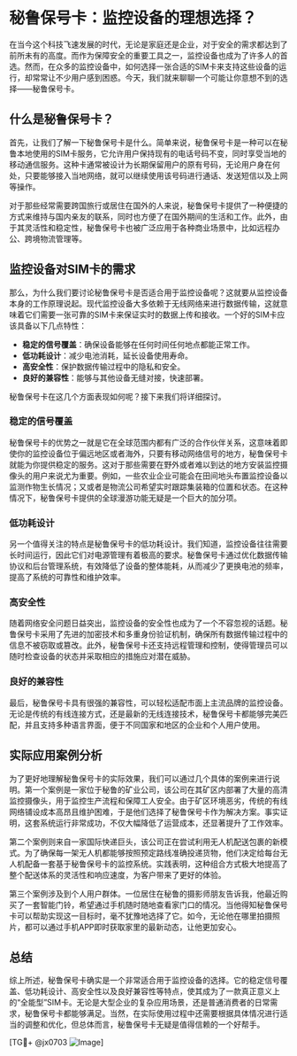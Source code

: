# 秘鲁保号卡：监控设备的理想选择？

在当今这个科技飞速发展的时代，无论是家庭还是企业，对于安全的需求都达到了前所未有的高度。而作为保障安全的重要工具之一，监控设备也成为了许多人的首选。然而，在众多的监控设备中，如何选择一张合适的SIM卡来支持这些设备的运行，却常常让不少用户感到困惑。今天，我们就来聊聊一个可能让你意想不到的选择——秘鲁保号卡。

## 什么是秘鲁保号卡？

首先，让我们了解一下秘鲁保号卡是什么。简单来说，秘鲁保号卡是一种可以在秘鲁本地使用的SIM卡服务，它允许用户保持现有的电话号码不变，同时享受当地的移动通信服务。这种卡通常被设计为长期保留用户的原有号码，无论用户身在何处，只要能够接入当地网络，就可以继续使用该号码进行通话、发送短信以及上网等操作。

对于那些经常需要跨国旅行或居住在国外的人来说，秘鲁保号卡提供了一种便捷的方式来维持与国内亲友的联系，同时也方便了在国外期间的生活和工作。此外，由于其灵活性和稳定性，秘鲁保号卡也被广泛应用于各种商业场景中，比如远程办公、跨境物流管理等。

## 监控设备对SIM卡的需求

那么，为什么我们要讨论秘鲁保号卡是否适合用于监控设备呢？这就要从监控设备本身的工作原理说起。现代监控设备大多依赖于无线网络来进行数据传输，这就意味着它们需要一张可靠的SIM卡来保证实时的数据上传和接收。一个好的SIM卡应该具备以下几点特性：

- **稳定的信号覆盖**：确保设备能够在任何时间任何地点都能正常工作。
- **低功耗设计**：减少电池消耗，延长设备使用寿命。
- **高安全性**：保护数据传输过程中的隐私和安全。
- **良好的兼容性**：能够与其他设备无缝对接，快速部署。

秘鲁保号卡在这几个方面表现如何呢？接下来我们将详细探讨。

### 稳定的信号覆盖

秘鲁保号卡的优势之一就是它在全球范围内都有广泛的合作伙伴关系，这意味着即使你的监控设备位于偏远地区或者海外，只要有移动网络信号的地方，秘鲁保号卡就能为你提供稳定的服务。这对于那些需要在野外或者难以到达的地方安装监控摄像头的用户来说尤为重要。例如，一些农业企业可能会在田间地头布置监控设备以监测作物生长情况；又或者是物流公司希望实时跟踪集装箱的位置和状态。在这种情况下，秘鲁保号卡提供的全球漫游功能无疑是一个巨大的加分项。

### 低功耗设计

另一个值得关注的特点是秘鲁保号卡的低功耗设计。我们知道，监控设备往往需要长时间运行，因此它们对电源管理有着极高的要求。秘鲁保号卡通过优化数据传输协议和后台管理系统，有效降低了设备的整体能耗，从而减少了更换电池的频率，提高了系统的可靠性和维护效率。

### 高安全性

随着网络安全问题日益突出，监控设备的安全性也成为了一个不容忽视的话题。秘鲁保号卡采用了先进的加密技术和多重身份验证机制，确保所有数据传输过程中的信息不被窃取或篡改。此外，秘鲁保号卡还支持远程管理和控制，使得管理员可以随时检查设备的状态并采取相应的措施应对潜在威胁。

### 良好的兼容性

最后，秘鲁保号卡具有很强的兼容性，可以轻松适配市面上主流品牌的监控设备。无论是传统的有线连接方式，还是最新的无线连接技术，秘鲁保号卡都能够完美匹配，并且支持多种语言界面，便于不同国家和地区的企业和个人用户使用。

## 实际应用案例分析

为了更好地理解秘鲁保号卡的实际效果，我们可以通过几个具体的案例来进行说明。第一个案例是一家位于秘鲁的矿业公司，该公司在其矿区内部署了大量的高清监控摄像头，用于监控生产流程和保障工人安全。由于矿区环境恶劣，传统的有线网络铺设成本高昂且维护困难，于是他们选择了秘鲁保号卡作为解决方案。事实证明，这套系统运行非常成功，不仅大幅降低了运营成本，还显著提升了工作效率。

第二个案例则来自一家国际快递巨头，该公司正在尝试利用无人机配送包裹的新模式。为了确保每一架无人机都能够按照预定路线准确投递货物，他们决定给每台无人机配备一套基于秘鲁保号卡的监控系统。实践表明，这种组合方式极大地提高了整个配送体系的灵活性和响应速度，为客户带来了更好的体验。

第三个案例涉及到个人用户群体。一位居住在秘鲁的摄影师朋友告诉我，他最近购买了一套智能门铃，希望通过手机随时随地查看家门口的情况。当他得知秘鲁保号卡可以帮助实现这一目标时，毫不犹豫地选择了它。如今，无论他在哪里拍摄照片，都可以通过手机APP即时获取家里的最新动态，让他更加安心。

## 总结

综上所述，秘鲁保号卡确实是一个非常适合用于监控设备的选择。它的稳定信号覆盖、低功耗设计、高安全性以及良好兼容性等特点，使其成为了一款真正意义上的“全能型”SIM卡。无论是大型企业的复杂应用场景，还是普通消费者的日常需求，秘鲁保号卡都能够满足。当然，在实际使用过程中还需要根据具体情况进行适当的调整和优化，但总体而言，秘鲁保号卡无疑是值得信赖的一个好帮手。

[TG💪+ @jx0703 ![Image](https://github.com/user-attachments/assets/dbca1d08-cadb-493c-b0ec-ad6f7a83f270)]